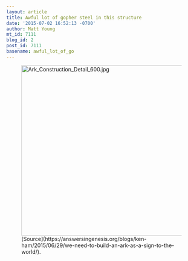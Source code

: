 ```yaml
---
layout: article
title: Awful lot of gopher steel in this structure
date: '2015-07-02 16:52:13 -0700'
author: Matt Young
mt_id: 7111
blog_id: 2
post_id: 7111
basename: awful_lot_of_go
---
```

<figure>
<img src="/PT/uploads/2015/Ark_Construction_Detail_600.jpg" alt="Ark_Construction_Detail_600.jpg" width="600" height="450" />
<figcaption markdown="span">
[Source](https://answersingenesis.org/blogs/ken-ham/2015/06/29/we-need-to-build-an-ark-as-a-sign-to-the-world/).

</figcaption>
</figure>
